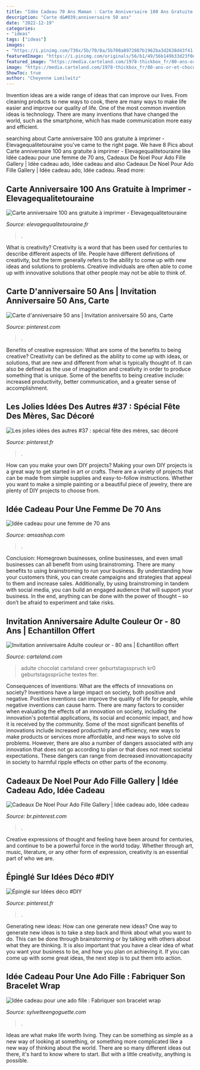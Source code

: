 ```yaml
---
title: "Idée Cadeau 70 Ans Maman : Carte Anniversaire 100 Ans Gratuite à Imprimer"
description: "Carte d&#039;anniversaire 50 ans"
date: "2022-12-19"
categories:
- "ideas"
tags: ["ideas"]
images:
- "https://i.pinimg.com/736x/5b/70/8a/5b708a8972887b1962ba3d2638d43f41--camille-tes.jpg"
featuredImage: "https://i.pinimg.com/originals/56/b1/49/56b149b33d23f0e6f809721434f0ecab.jpg"
featured_image: "https://media.carteland.com/1978-thickbox_fr/80-ans-or-et-chocolat.jpg"
image: "https://media.carteland.com/1978-thickbox_fr/80-ans-or-et-chocolat.jpg"
ShowToc: true
author: "Cheyenne Lueilwitz"
---
```



Invention ideas are a wide range of ideas that can improve our lives. From cleaning products to new ways to cook, there are many ways to make life easier and improve our quality of life. One of the most common invention ideas is technology. There are many inventions that have changed the world, such as the smartphone, which has made communication more easy and efficient.

	

		
searching about Carte anniversaire 100 ans gratuite à imprimer - Elevagequalitetouraine you've came to the right page. We have 8 Pics about Carte anniversaire 100 ans gratuite à imprimer - Elevagequalitetouraine like Idée cadeau pour une femme de 70 ans, Cadeaux De Noel Pour Ado Fille Gallery | Idée cadeau ado, Idée cadeau and also Cadeaux De Noel Pour Ado Fille Gallery | Idée cadeau ado, Idée cadeau. Read more:
		
    
## Carte Anniversaire 100 Ans Gratuite à Imprimer - Elevagequalitetouraine

<img loading=lazy src="https://www.elevagequalitetouraine.fr/wp-content/uploads/2019/01/invitation-anniversaire-100-ans-verso.jpg" onerror="this.onerror=null;this.src='https://tse1.mm.bing.net/th?id=OIP.5SzuGcK-z-AHK_Kmq4KSLQAAAA&amp;pid=15.1';" alt="Carte anniversaire 100 ans gratuite à imprimer - Elevagequalitetouraine">

_Source: elevagequalitetouraine.fr_

>. 

	

What is creativity?
Creativity is a word that has been used for centuries to describe different aspects of life. People have different definitions of creativity, but the term generally refers to the ability to come up with new ideas and solutions to problems. Creative individuals are often able to come up with innovative solutions that other people may not be able to think of.

    
## Carte D&#039;anniversaire 50 Ans | Invitation Anniversaire 50 Ans, Carte

<img loading=lazy src="https://i.pinimg.com/originals/9a/7a/46/9a7a46266dd855b39490bd66d1927e1a.jpg" onerror="this.onerror=null;this.src='https://tse4.mm.bing.net/th?id=OIP.nYd_ruezII102h7Re2_FywAAAA&amp;pid=15.1';" alt="Carte d&#039;anniversaire 50 ans | Invitation anniversaire 50 ans, Carte">

_Source: pinterest.com_

>. 

	

Benefits of creative expression: What are some of the benefits to being creative?
Creativity can be defined as the ability to come up with ideas, or solutions, that are new and different from what is typically thought of. It can also be defined as the use of imagination and creativity in order to produce something that is unique. Some of the benefits to being creative include: increased productivity, better communication, and a greater sense of accomplishment.

    
## Les Jolies Idées Des Autres #37 : Spécial Fête Des Mères, Sac Décoré

<img loading=lazy src="https://i.pinimg.com/originals/56/b1/49/56b149b33d23f0e6f809721434f0ecab.jpg" onerror="this.onerror=null;this.src='https://tse3.mm.bing.net/th?id=OIP.WqXCQXW5vWxIC7EF3ghsUAHaKd&amp;pid=15.1';" alt="Les jolies idées des autres #37 : spécial fête des mères, sac décoré">

_Source: pinterest.fr_

>. 

	

How can you make your own DIY projects?
Making your own DIY projects is a great way to get started in art or crafts. There are a variety of projects that can be made from simple supplies and easy-to-follow instructions. Whether you want to make a simple painting or a beautiful piece of jewelry, there are plenty of DIY projects to choose from.

    
## Idée Cadeau Pour Une Femme De 70 Ans

<img loading=lazy src="http://www.amsashop.com/wp-content/uploads/2014/09/idee-cadeau-pour-femme-70-ans.jpg" onerror="this.onerror=null;this.src='https://tse2.mm.bing.net/th?id=OIP.i7a3RqGD_qg1u4r2DzXq4gHaIV&amp;pid=15.1';" alt="Idée cadeau pour une femme de 70 ans">

_Source: amsashop.com_

>. 

	

Conclusion: Homegrown businesses, online businesses, and even small businesses can all benefit from using brainstroming.
There are many benefits to using brainstroming to run your business. By understanding how your customers think, you can create campaigns and strategies that appeal to them and increase sales. Additionally, by using brainstroming in tandem with social media, you can build an engaged audience that will support your business. In the end, anything can be done with the power of thought – so don’t be afraid to experiment and take risks.

    
## Invitation Anniversaire Adulte Couleur Or - 80 Ans | Echantillon Offert

<img loading=lazy src="https://media.carteland.com/1978-thickbox_fr/80-ans-or-et-chocolat.jpg" onerror="this.onerror=null;this.src='https://tse1.mm.bing.net/th?id=OIP.QLDQSQwUb5SHFMaqE_0fBwHaHa&amp;pid=15.1';" alt="Invitation anniversaire Adulte couleur or - 80 ans | Echantillon offert">

_Source: carteland.com_

>adulte chocolat carteland creer geburtstagsspruch kr0 geburtstagssprüche textes fter. 

	

Consequences of inventions: What are the effects of innovations on society?
Inventions have a large impact on society, both positive and negative. Positive inventions can improve the quality of life for people, while negative inventions can cause harm. There are many factors to consider when evaluating the effects of an innovation on society, including the innovation's potential applications, its social and economic impact, and how it is received by the community. Some of the most significant benefits of innovations include increased productivity and efficiency, new ways to make products or services more affordable, and new ways to solve old problems. However, there are also a number of dangers associated with any innovation that does not go according to plan or that does not meet societal expectations. These dangers can range from decreased innovationcapacity in society to harmful ripple effects on other parts of the economy.

    
## Cadeaux De Noel Pour Ado Fille Gallery | Idée Cadeau Ado, Idée Cadeau

<img loading=lazy src="https://i.pinimg.com/736x/d2/ac/73/d2ac73493eadfcc13a5cba2742e68d4a.jpg" onerror="this.onerror=null;this.src='https://tse1.mm.bing.net/th?id=OIP.4v8fX3DMQUedx-EU3tB_IQHaG1&amp;pid=15.1';" alt="Cadeaux De Noel Pour Ado Fille Gallery | Idée cadeau ado, Idée cadeau">

_Source: br.pinterest.com_

>. 

	

Creative expressions of thought and feeling have been around for centuries, and continue to be a powerful force in the world today. Whether through art, music, literature, or any other form of expression, creativity is an essential part of who we are.

    
## Épinglé Sur Idées Déco #DIY

<img loading=lazy src="https://i.pinimg.com/736x/5b/70/8a/5b708a8972887b1962ba3d2638d43f41--camille-tes.jpg" onerror="this.onerror=null;this.src='https://tse4.mm.bing.net/th?id=OIP.aKekeFR65py7lmaQOye_ZgHaKf&amp;pid=15.1';" alt="Épinglé sur Idées déco #DIY">

_Source: pinterest.fr_

>. 

	

Generating new ideas: How can one generate new ideas?
One way to generate new ideas is to take a step back and think about what you want to do. This can be done through brainstorming or by talking with others about what they are thinking. It is also important that you have a clear idea of what you want your business to be, and how you plan on achieving it. If you can come up with some great ideas, the next step is to put them into action.

    
## Idée Cadeau Pour Une Ado Fille : Fabriquer Son Bracelet Wrap

<img loading=lazy src="https://www.sylvetteengoguette.com/11143-thickbox_default/kit-bijoux-fabriquer-son-bracelet-wrap.jpg" onerror="this.onerror=null;this.src='https://tse2.mm.bing.net/th?id=OIP.aEVUrLZxh_dIAk_6JW60AAHaHa&amp;pid=15.1';" alt="Idée cadeau pour une ado fille : Fabriquer son bracelet wrap">

_Source: sylvetteengoguette.com_

>. 

	

Ideas are what make life worth living. They can be something as simple as a new way of looking at something, or something more complicated like a new way of thinking about the world. There are so many different ideas out there, it's hard to know where to start. But with a little creativity, anything is possible.

